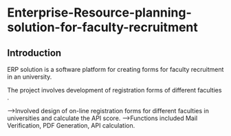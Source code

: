 Enterprise-Resource-planning-solution-for-faculty-recruitment
=============================================================


Introduction
------------

ERP solution is a software platform for creating forms for faculty recruitment in an university.

The project involves development of registration forms of different faculties .

-->Involved design of on-line registration forms for different faculties in universities and calculate the API score.
-->Functions included Mail Verification, PDF Generation, API calculation. 


